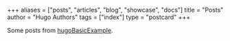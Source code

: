 +++
aliases = ["posts", "articles", "blog", "showcase", "docs"]
title = "Posts"
author = "Hugo Authors"
tags = ["index"]
type = "postcard"
+++

Some posts from [hugoBasicExample](https://github.com/gohugoio/hugoBasicExample).
